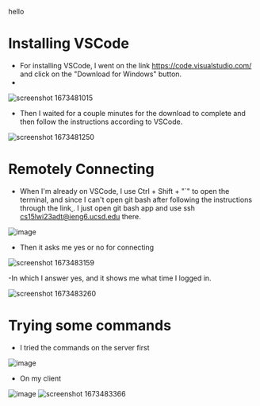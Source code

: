 hello
# Installing VSCode
- For installing VSCode, I went on the link https://code.visualstudio.com/ and click on the "Download for Windows" button. 
- 
![screenshot 1673481015](https://user-images.githubusercontent.com/122495762/211942578-5e1ad85f-a9e1-425c-afe8-2cfc6ccb718f.jpg)

- Then I waited for a couple minutes for the download to complete and then follow the instructions according to VSCode. 

![screenshot 1673481250](https://user-images.githubusercontent.com/122495762/211943044-1ec0024b-ccdc-4441-aac0-1767d940c301.jpg)

# Remotely Connecting
- When I'm already on VSCode, I use Ctrl + Shift + "`" to open the terminal, and since I can't open git bash after following the instructions through the link[ ](https://gitforwindows.org/). I just open git bash app and use ssh cs15lwi23adt@ieng6.ucsd.edu there. 

![image](https://user-images.githubusercontent.com/122495762/211944668-ab81c525-8733-435b-b9c2-3ead9adfa9cd.png)

- Then it asks me yes or no for connecting

![screenshot 1673483159](https://user-images.githubusercontent.com/114331111/211947056-54009667-df50-4858-bd79-b87cc315f862.jpg)

-In which I answer yes, and it shows me what time I logged in.

![screenshot 1673483260](https://user-images.githubusercontent.com/114331111/211947207-c6122f0c-ce0d-485f-a327-1d482f02bdda.jpg)



# Trying some commands
- I tried the commands on the server first

![image](https://user-images.githubusercontent.com/122495762/211944838-e7751031-6da0-461b-933d-df9fe32d5726.png)

- On my client

![image](https://user-images.githubusercontent.com/122495762/211945018-97a17cbe-e673-44e9-ad0e-2ed44e37c7ad.png)
![screenshot 1673483366](https://user-images.githubusercontent.com/114331111/211947382-e51cee28-c45a-40c6-b9a6-bda782597557.jpg)
